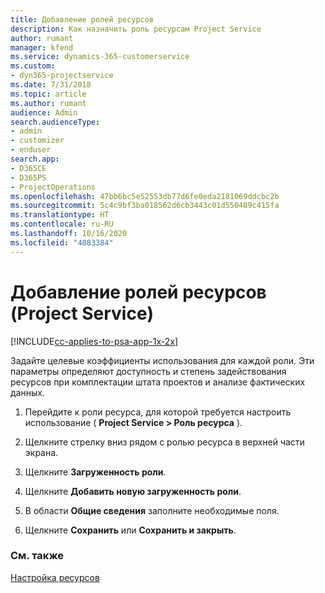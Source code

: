 ```yaml
---
title: Добавление ролей ресурсов
description: Как назначить роль ресурсам Project Service
author: rumant
manager: kfend
ms.service: dynamics-365-customerservice
ms.custom:
- dyn365-projectservice
ms.date: 7/31/2018
ms.topic: article
ms.author: rumant
audience: Admin
search.audienceType:
- admin
- customizer
- enduser
search.app:
- D365CE
- D365PS
- ProjectOperations
ms.openlocfilehash: 47bb6bc5e52553db77d6fe0eda2181069ddcbc2b
ms.sourcegitcommit: 5c4c9bf3ba018562d6cb3443c01d550489c415fa
ms.translationtype: HT
ms.contentlocale: ru-RU
ms.lasthandoff: 10/16/2020
ms.locfileid: "4083384"
---
```

# <a name="add-resource-roles-project-service"></a>Добавление ролей ресурсов (Project Service)

[!INCLUDE[cc-applies-to-psa-app-1x-2x](../includes/cc-applies-to-psa-app-1x-2x.md)]

Задайте целевые коэффициенты использования для каждой роли. Эти параметры определяют доступность и степень задействования ресурсов при комплектации штата проектов и анализе фактических данных.  
  
1.  Перейдите к роли ресурса, для которой требуется настроить использование ( **Project Service > Роль ресурса** ).  
  
2.  Щелкните стрелку вниз рядом с ролью ресурса в верхней части экрана.  
  
3.  Щелкните **Загруженность роли**.  
  
4.  Щелкните **Добавить новую загруженность роли**.  
  
5.  В области **Общие сведения** заполните необходимые поля.  
  
6.  Щелкните **Сохранить** или **Сохранить и закрыть**.  
  
### <a name="see-also"></a>См. также  
 [Настройка ресурсов](../psa/set-up-resources.md)
